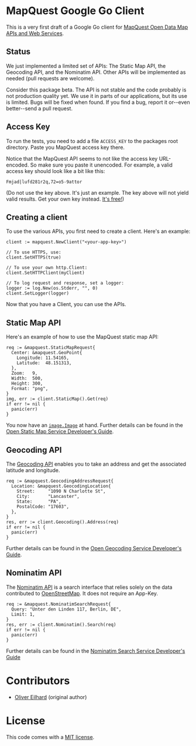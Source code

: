 # MapQuest Google Go Client

This is a very first draft of a Google Go client for
[MapQuest Open Data Map APIs and Web Services](http://developer.mapquest.com/web/products/open).

## Status

We just implemented a limited set of APIs: The Static Map API,
the Geocoding API, and the Nominatim API. Other APIs will be
implemented as needed (pull requests are welcome).

Consider this package beta. The API is not stable and the code probably
is not production quality yet. We use it in parts of our applications,
but its use is limited. Bugs will be fixed when found. If you find a
bug, report it or--even better--send a pull request.

## Access Key

To run the tests, you need to add a file `ACCESS_KEY` to the packages root
directory. Paste you MapQuest access key there.

Notice that the MapQuest API seems to not like the access key URL-encoded.
So make sure you paste it unencoded. For example, a valid access key should
look like a bit like this:

    Fmjad|lufd281r2q,72=o5-9attor

(Do not use the key above. It's just an example. The key above will not
yield valid results. Get your own key instead.
[It's free!](http://developer.mapquest.com/web/products/open))

## Creating a client

To use the various APIs, you first need to create a client.
Here's an example:

    client := mapquest.NewClient("<your-app-key>")

    // To use HTTPS, use:
    client.SetHTTPS(true)

    // To use your own http.Client:
    client.SetHTTPClient(myClient)

    // To log request and response, set a logger:
    logger := log.New(os.Stderr, "", 0)
    client.SetLogger(logger)

Now that you have a Client, you can use the APIs.

## Static Map API

Here's an example of how to use the MapQuest static map API:

    req := &mapquest.StaticMapRequest{
      Center: &mapquest.GeoPoint{
        Longitude: 11.54165,
        Latitude:  48.151313,
      },
      Zoom:   9,
      Width:  500,
      Height: 300,
      Format: "png",
    }
    img, err := client.StaticMap().Get(req)
    if err != nil {
      panic(err)
    }

You now have an [`image.Image`](http://golang.org/pkg/image/#Image) at hand.
Further details can be found in the
[Open Static Map Service Developer's Guide](http://open.mapquestapi.com/staticmap/).

## Geocoding API

The [Geocoding API](http://open.mapquestapi.com/geocoding/) enables you
to take an address and get the associated latitude and longitude.

    req := &mapquest.GeocodingAddressRequest{
      Location: &mapquest.GeocodingLocation{
        Street:     "1090 N Charlotte St",
        City:       "Lancaster",
        State:      "PA",
        PostalCode: "17603",
      },
    }
    res, err := client.Geocoding().Address(req)
    if err != nil {
      panic(err)
    }

Further details can be found in the
[Open Geocoding Service Developer's Guide](http://open.mapquestapi.com/geocoding/).

## Nominatim API

The [Nominatim API](http://open.mapquestapi.com/nominatim/) is a search
interface that relies solely on the data contributed to
[OpenStreetMap](http://www.openstreetmap.org/). It does not require an App-Key.

    req := &mapquest.NominatimSearchRequest{
      Query: "Unter den Linden 117, Berlin, DE",
      Limit: 1,
    }
    res, err := client.Nominatim().Search(req)
    if err != nil {
      panic(err)
    }

Further details can be found in the
[Nominatim Search Service Developer's Guide](http://open.mapquestapi.com/nominatim/)

# Contributors

* [Oliver Eilhard](https://github.com/olivere/) (original author)

# License

This code comes with a [MIT
license](https://github.com/olivere/mapbox/blob/master/LICENSE).

